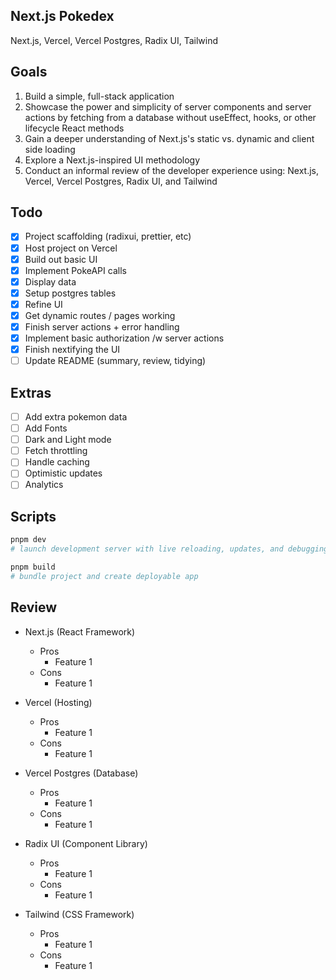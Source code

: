 ## Next.js Pokedex

Next.js, Vercel, Vercel Postgres, Radix UI, Tailwind

## Goals

1. Build a simple, full-stack application
2. Showcase the power and simplicity of server components and server actions by fetching from a database without useEffect, hooks, or other lifecycle React methods
3. Gain a deeper understanding of Next.js's static vs. dynamic and client side loading
4. Explore a Next.js-inspired UI methodology
5. Conduct an informal review of the developer experience using: Next.js, Vercel, Vercel Postgres, Radix UI, and Tailwind

## Todo

- [x] Project scaffolding (radixui, prettier, etc)
- [x] Host project on Vercel
- [x] Build out basic UI
- [x] Implement PokeAPI calls
- [x] Display data
- [x] Setup postgres tables
- [x] Refine UI
- [x] Get dynamic routes / pages working
- [x] Finish server actions + error handling
- [x] Implement basic authorization /w server actions
- [x] Finish nextifying the UI
- [ ] Update README (summary, review, tidying)

## Extras

- [ ] Add extra pokemon data
- [ ] Add Fonts
- [ ] Dark and Light mode
- [ ] Fetch throttling
- [ ] Handle caching
- [ ] Optimistic updates
- [ ] Analytics

## Scripts

```bash
pnpm dev
# launch development server with live reloading, updates, and debugging.

pnpm build
# bundle project and create deployable app
```

## Review

- Next.js (React Framework)

  - Pros
    - Feature 1
  - Cons
    - Feature 1

- Vercel (Hosting)

  - Pros
    - Feature 1
  - Cons
    - Feature 1

- Vercel Postgres (Database)

  - Pros
    - Feature 1
  - Cons
    - Feature 1

- Radix UI (Component Library)

  - Pros
    - Feature 1
  - Cons
    - Feature 1

- Tailwind (CSS Framework)
  - Pros
    - Feature 1
  - Cons
    - Feature 1
